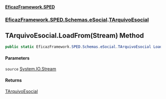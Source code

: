 #### [EficazFramework.SPED](EficazFrameworkSPED.md 'EficazFramework SPED')
### [EficazFramework.SPED.Schemas.eSocial](EficazFramework.SPED.Schemas.eSocial.md 'EficazFramework.SPED.Schemas.eSocial').[TArquivoEsocial](EficazFramework.SPED.Schemas.eSocial/TArquivoEsocial.md 'EficazFramework.SPED.Schemas.eSocial.TArquivoEsocial')

## TArquivoEsocial.LoadFrom(Stream) Method

```csharp
public static EficazFramework.SPED.Schemas.eSocial.TArquivoEsocial LoadFrom(System.IO.Stream source);
```
#### Parameters

<a name='EficazFramework.SPED.Schemas.eSocial.TArquivoEsocial.LoadFrom(System.IO.Stream).source'></a>

`source` [System.IO.Stream](https://docs.microsoft.com/en-us/dotnet/api/System.IO.Stream 'System.IO.Stream')

#### Returns
[TArquivoEsocial](EficazFramework.SPED.Schemas.eSocial/TArquivoEsocial.md 'EficazFramework.SPED.Schemas.eSocial.TArquivoEsocial')